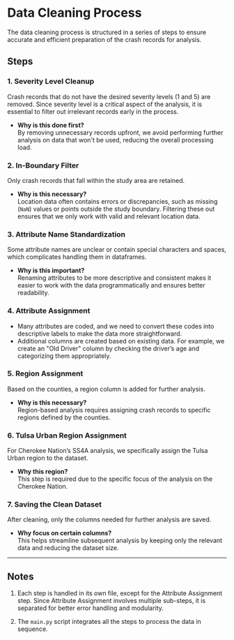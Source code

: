 
# Data Cleaning Process

The data cleaning process is structured in a series of steps to ensure accurate and efficient preparation of the crash records for analysis.

## Steps

### 1. Severity Level Cleanup
Crash records that do not have the desired severity levels (1 and 5) are removed. Since severity level is a critical aspect of the analysis, it is essential to filter out irrelevant records early in the process.
- **Why is this done first?**  
  By removing unnecessary records upfront, we avoid performing further analysis on data that won't be used, reducing the overall processing load.

### 2. In-Boundary Filter
Only crash records that fall within the study area are retained.
- **Why is this necessary?**  
  Location data often contains errors or discrepancies, such as missing (`NaN`) values or points outside the study boundary. Filtering these out ensures that we only work with valid and relevant location data.

### 3. Attribute Name Standardization
Some attribute names are unclear or contain special characters and spaces, which complicates handling them in dataframes.
- **Why is this important?**  
  Renaming attributes to be more descriptive and consistent makes it easier to work with the data programmatically and ensures better readability.

### 4. Attribute Assignment
- Many attributes are coded, and we need to convert these codes into descriptive labels to make the data more straightforward.
- Additional columns are created based on existing data. For example, we create an "Old Driver" column by checking the driver’s age and categorizing them appropriately.
  
### 5. Region Assignment
Based on the counties, a region column is added for further analysis.
- **Why is this necessary?**  
  Region-based analysis requires assigning crash records to specific regions defined by the counties.

### 6. Tulsa Urban Region Assignment
For Cherokee Nation’s SS4A analysis, we specifically assign the Tulsa Urban region to the dataset.
- **Why this region?**  
  This step is required due to the specific focus of the analysis on the Cherokee Nation.

### 7. Saving the Clean Dataset
After cleaning, only the columns needed for further analysis are saved.
- **Why focus on certain columns?**  
  This helps streamline subsequent analysis by keeping only the relevant data and reducing the dataset size.

---

## Notes

1. Each step is handled in its own file, except for the Attribute Assignment step. Since Attribute Assignment involves multiple sub-steps, it is separated for better error handling and modularity.
  
2. The `main.py` script integrates all the steps to process the data in sequence.

